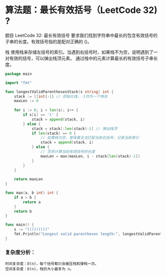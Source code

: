 # 算法题：最长有效括号（LeetCode 32) ?
题目 LeetCode 32: 最长有效括号 要求我们找到字符串中最长的包含有效括号的子串的长度。有效括号指的是配对正确的 ()。

栈
使用栈来存储左括号的索引。当遇到右括号时，如果栈不为空，说明遇到了一对有效的括号，可以弹出栈顶元素。
通过栈中的元素计算最长的有效括号子串长度。
```go
package main

import "fmt"

func longestValidParenthesesStack(s string) int {
    stack := []int{-1} // 初始化栈，-1作为一个哨兵
    maxLen := 0
    
    for i := 0; i < len(s); i++ {
        if s[i] == '(' {
            stack = append(stack, i)
        } else {
            stack = stack[:len(stack)-1] // 弹出栈顶
            if len(stack) == 0 {
                // 如果栈为空，意味着无法匹配当前右括号，记录当前索引
                stack = append(stack, i)
            } else {
                // 否则计算当前有效括号的长度
                maxLen = max(maxLen, i - stack[len(stack)-1])
            }
        }
    }
    
    return maxLen
}

func max(a, b int) int {
    if a > b {
        return a
    }
    return b
}

func main() {
    s := "(()))())("
    fmt.Println("Longest valid parentheses length:", longestValidParenthesesStack(s)) // 输出: 4
}
```
### 复杂度分析：
```text
时间复杂度：O(n)，每个括号都只会被压栈和弹栈一次。
空间复杂度：O(n)，栈的大小最多为 n。
```